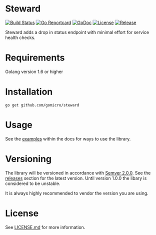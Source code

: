 # Steward
[![Build Status](https://travis-ci.org/gomicro/steward.svg)](https://travis-ci.org/gomicro/steward)
[![Go Reportcard](https://goreportcard.com/badge/github.com/gomicro/steward)](https://goreportcard.com/report/github.com/gomicro/steward)
[![GoDoc](https://godoc.org/github.com/gomicro/steward?status.svg)](https://godoc.org/github.com/gomicro/steward)
[![License](https://img.shields.io/github/license/gomicro/steward.svg)](https://github.com/gomicro/steward/blob/master/LICENSE.md)
[![Release](https://img.shields.io/github/release/gomicro/steward.svg)](https://github.com/gomicro/steward/releases/latest)

Steward adds a drop in status endpoint with minimal effort for service health checks.

# Requirements
Golang version 1.6 or higher

# Installation

```
go get github.com/gomicro/steward
```

# Usage
See the [examples](https://godoc.org/github.com/gomicro/steward#pkg-examples) within the docs for ways to use the library.

# Versioning
The library will be versioned in accordance with [Semver 2.0.0](http://semver.org).  See the [releases](https://github.com/gomicro/steward/releases) section for the latest version.  Until version 1.0.0 the libary is considered to be unstable.

It is always highly recommended to vendor the version you are using.

# License
See [LICENSE.md](./LICENSE.md) for more information.
